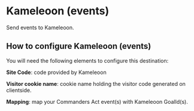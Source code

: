 # Kameleoon (events)

Send events to Kameleoon.

## How to configure Kameleoon (events)

You will need the following elements to configure this destination:

**Site Code**: code provided by Kameleoon

**Visitor cookie name**: cookie name holding the visitor code generated on clientside.

**Mapping**: map your Commanders Act event(s) with Kameleoon GoalId(s).
